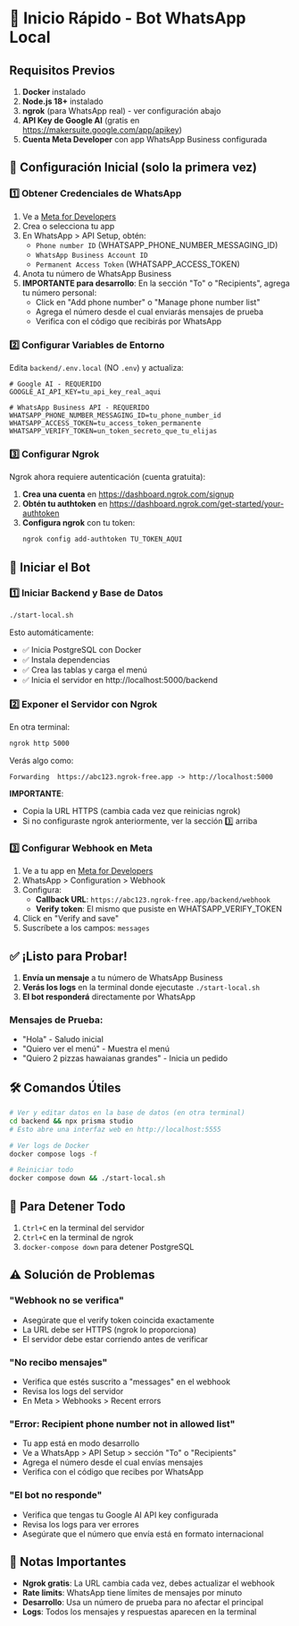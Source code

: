# 🚀 Inicio Rápido - Bot WhatsApp Local

## Requisitos Previos
1. **Docker** instalado
2. **Node.js 18+** instalado
3. **ngrok** (para WhatsApp real) - ver configuración abajo
4. **API Key de Google AI** (gratis en https://makersuite.google.com/app/apikey)
5. **Cuenta Meta Developer** con app WhatsApp Business configurada

## 🔧 Configuración Inicial (solo la primera vez)

### 1️⃣ Obtener Credenciales de WhatsApp

1. Ve a [Meta for Developers](https://developers.facebook.com)
2. Crea o selecciona tu app
3. En WhatsApp > API Setup, obtén:
   - `Phone number ID` (WHATSAPP_PHONE_NUMBER_MESSAGING_ID)
   - `WhatsApp Business Account ID`
   - `Permanent Access Token` (WHATSAPP_ACCESS_TOKEN)
4. Anota tu número de WhatsApp Business
5. **IMPORTANTE para desarrollo**: En la sección "To" o "Recipients", agrega tu número personal:
   - Click en "Add phone number" o "Manage phone number list"
   - Agrega el número desde el cual enviarás mensajes de prueba
   - Verifica con el código que recibirás por WhatsApp

### 2️⃣ Configurar Variables de Entorno

Edita `backend/.env.local` (NO `.env`) y actualiza:

```env
# Google AI - REQUERIDO
GOOGLE_AI_API_KEY=tu_api_key_real_aqui

# WhatsApp Business API - REQUERIDO
WHATSAPP_PHONE_NUMBER_MESSAGING_ID=tu_phone_number_id
WHATSAPP_ACCESS_TOKEN=tu_access_token_permanente
WHATSAPP_VERIFY_TOKEN=un_token_secreto_que_tu_elijas
```

### 3️⃣ Configurar Ngrok

Ngrok ahora requiere autenticación (cuenta gratuita):

1. **Crea una cuenta** en https://dashboard.ngrok.com/signup
2. **Obtén tu authtoken** en https://dashboard.ngrok.com/get-started/your-authtoken
3. **Configura ngrok** con tu token:
   ```bash
   ngrok config add-authtoken TU_TOKEN_AQUI
   ```

## 🚀 Iniciar el Bot

### 1️⃣ Iniciar Backend y Base de Datos
```bash
./start-local.sh
```

Esto automáticamente:
- ✅ Inicia PostgreSQL con Docker
- ✅ Instala dependencias
- ✅ Crea las tablas y carga el menú
- ✅ Inicia el servidor en http://localhost:5000/backend

### 2️⃣ Exponer el Servidor con Ngrok

En otra terminal:
```bash
ngrok http 5000
```

Verás algo como:
```
Forwarding  https://abc123.ngrok-free.app -> http://localhost:5000
```

**IMPORTANTE**: 
- Copia la URL HTTPS (cambia cada vez que reinicias ngrok)
- Si no configuraste ngrok anteriormente, ver la sección 3️⃣ arriba

### 3️⃣ Configurar Webhook en Meta

1. Ve a tu app en [Meta for Developers](https://developers.facebook.com)
2. WhatsApp > Configuration > Webhook
3. Configura:
   - **Callback URL**: `https://abc123.ngrok-free.app/backend/webhook`
   - **Verify token**: El mismo que pusiste en WHATSAPP_VERIFY_TOKEN
4. Click en "Verify and save"
5. Suscríbete a los campos: `messages`

## ✅ ¡Listo para Probar!

1. **Envía un mensaje** a tu número de WhatsApp Business
2. **Verás los logs** en la terminal donde ejecutaste `./start-local.sh`
3. **El bot responderá** directamente por WhatsApp

### Mensajes de Prueba:
- "Hola" - Saludo inicial
- "Quiero ver el menú" - Muestra el menú
- "Quiero 2 pizzas hawaianas grandes" - Inicia un pedido

## 🛠️ Comandos Útiles

```bash
# Ver y editar datos en la base de datos (en otra terminal)
cd backend && npx prisma studio
# Esto abre una interfaz web en http://localhost:5555

# Ver logs de Docker
docker compose logs -f

# Reiniciar todo
docker compose down && ./start-local.sh
```

## 🛑 Para Detener Todo

1. `Ctrl+C` en la terminal del servidor
2. `Ctrl+C` en la terminal de ngrok
3. `docker-compose down` para detener PostgreSQL

## ⚠️ Solución de Problemas

### "Webhook no se verifica"
- Asegúrate que el verify token coincida exactamente
- La URL debe ser HTTPS (ngrok lo proporciona)
- El servidor debe estar corriendo antes de verificar

### "No recibo mensajes"
- Verifica que estés suscrito a "messages" en el webhook
- Revisa los logs del servidor
- En Meta > Webhooks > Recent errors

### "Error: Recipient phone number not in allowed list"
- Tu app está en modo desarrollo
- Ve a WhatsApp > API Setup > sección "To" o "Recipients"
- Agrega el número desde el cual envías mensajes
- Verifica con el código que recibes por WhatsApp

### "El bot no responde"
- Verifica que tengas tu Google AI API key configurada
- Revisa los logs para ver errores
- Asegúrate que el número que envía está en formato internacional

## 📝 Notas Importantes

- **Ngrok gratis**: La URL cambia cada vez, debes actualizar el webhook
- **Rate limits**: WhatsApp tiene límites de mensajes por minuto
- **Desarrollo**: Usa un número de prueba para no afectar el principal
- **Logs**: Todos los mensajes y respuestas aparecen en la terminal
